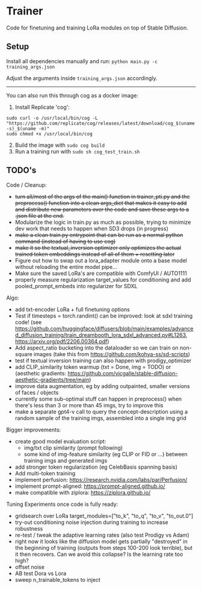 # Trainer

Code for finetuning and training LoRa modules on top of Stable Diffusion.

## Setup

Install all dependencies manually and run:
`python main.py -c training_args.json`

Adjust the arguments inside `training_args.json` accordingly.

--- 

You can also run this through cog as a docker image:
1. Install Replicate 'cog':

```
sudo curl -o /usr/local/bin/cog -L "https://github.com/replicate/cog/releases/latest/download/cog_$(uname -s)_$(uname -m)"
sudo chmod +x /usr/local/bin/cog
```

2. Build the image with `sudo cog build`
3. Run a training run with `sudo sh cog_test_train.sh`


## TODO's

Code / Cleanup:
- ~~turn all/most of the args of the main() function in trainer_pti.py and the preprocess() function into a clean args_dict that makes it easy to add and distribute new parameters over the code and save these args to a .json file at the end.~~
- Modularize the logic in train.py as much as possible, trying to minimize dev work that needs to happen when SD3 drops (in progress)
- ~~make a clean train.py entrypoint that can be run as a normal python command (instead of having to use cog)~~
- ~~make it so the textual_inversion optimizer only optimizes the actual trained token embeddings instead of all of them + resetting later~~
- Figure out how to swap out a lora_adapter module onto a base model without reloading the entire model pipe...
- Make sure the saved LoRa's are compatible with ComfyUI / AUTO1111
- properly measure regularization target_values for conditioning and add pooled_prompt_embeds into regularizer for SDXL

Algo:
- add txt-encoder LoRa + full finetuning options
- Test if timesteps = torch.randint() can be improved: look at sdxl training code! (see https://github.com/huggingface/diffusers/blob/main/examples/advanced_diffusion_training/train_dreambooth_lora_sdxl_advanced.py#L1263, https://arxiv.org/pdf/2206.00364.pdf)
- Add aspect_ratio bucketing into the dataloader so we can train on non-square images (take this from https://github.com/kohya-ss/sd-scripts)
- test if textual inversion training can also happen with prodigy_optimizer
- add CLIP_similarity token warmup (txt = Done, img = TODO) or (aesthetic gradients: https://github.com/vicgalle/stable-diffusion-aesthetic-gradients/tree/main)
- improve data augmentation, eg by adding outpainted, smaller versions of faces / objects
- currently some sub-optimal stuff can happen in preprocess() when there's less than 3 or more than 45 imgs, try to improve this
- make a separate gpt4-v call to query the concept-description using a random sample of the training imgs, assembled into a single img grid

Bigger improvements:
- create good model evaluation script:
    - img/txt clip similarity (prompt following)
    - some kind of img-feature similarity (eg CLIP or FID or ...) between training imgs and generated imgs
- add stronger token regularization (eg CelebBasis spanning basis)
- Add multi-token training
- implement perfusion: https://research.nvidia.com/labs/par/Perfusion/
- implement prompt-aligned: https://prompt-aligned.github.io/
- make compatible with ziplora: https://ziplora.github.io/


Tuning Experiments once code is fully ready:
- gridsearch over LoRa target_modules=["to_k", "to_q", "to_v", "to_out.0"]
- try-out conditioning noise injection during training to increase robustness
- re-test / tweak the adaptive learning rates (also test Prodigy vs Adam)
- right now it looks like the diffusion model gets partially "destroyed" in the beginning of training (outputs from steps 100-200 look terrible), 
but it then recovers. Can we avoid this collapse? Is the learning rate too high?
- offset noise
- AB test Dora vs Lora
- sweep n_trainable_tokens to inject